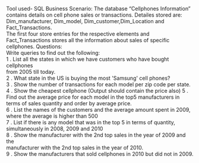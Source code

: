 Tool used- SQL
Business Scenario:   The database “Cellphones Information” contains details on cell phone sales or transactions.
Detailes stored are: Dim_manufacturer, Dim_model, Dim_customer,Dim_Location and Fact_Transactions.   
The first four store entries for the respective elements and Fact_Transactions stores all the information about sales of specific cellphones. 
Questions:     
Write queries to find out the following:   
1 . List all the states in which we have customers who have bought cellphones  
from 2005 till today.   
2 . What state in the US is buying the most 'Samsung' cell phones?   
3 . Show the number of transactions for each model per zip code per state.        
4 . Show the cheapest cellphone (Output should contain the price also) 
5 . Find out the average price for each model in the top5 manufacturers in  
terms of sales quantity and order by average price.   
6 . List the names of the customers and the average amount spent in 2009,  
where the average is higher than 500  
7 . List if there is any model that was in the top 5 in terms of quantity,  
simultaneously in 2008, 2009 and 2010   
8 . Show the manufacturer with the 2nd top sales in the year of 2009 and the  
manufacturer with the 2nd top sales in the year of 2010.   
9 . Show the manufacturers that sold cellphones in 2010 but did not in 2009.  
